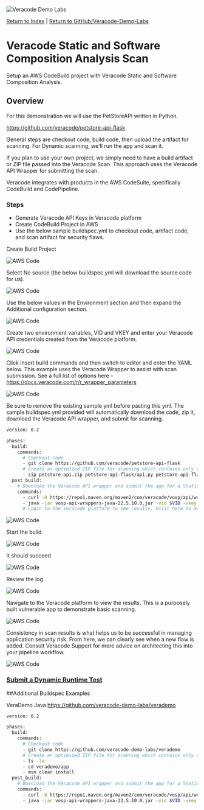 ![Veracode Demo Labs](/images/veracode-demo-labs-banner-wide.png)

[Return to Index](/)  |  [Return to GitHub/Veracode-Demo-Labs](https://github.com/veracode-demo-labs)

# Veracode Static and Software Composition Analysis Scan

Setup an AWS CodeBuild project with Veracode Static and Software Composition Analysis.

## Overview

For this demonstration we will use the PetStoreAPI written in Python.  

https://github.com/veracode/petstore-api-flask

General steps are checkout code, build code, then upload the artifact for scanning.  For Dynamic scanning, we'll run the app and scan it.

If you plan to use your own project, we simply need to have a build artifact or ZIP file passed into the Veracode Scan.
This approach uses the Veracode API Wrapper for submitting the scan.  

Veracode integrates with products in the AWS CodeSuite, specifically CodeBuild and CodePipeline.

### Steps
* Generate Veracode API Keys in Veracode platform
* Create CodeBuild Project in AWS
* Use the below sample buildspec.yml to checkout code, artifact code, and scan artifact for security flaws.

Create Build Project

![AWS Code](images/AWS/1-QuickStart.png)

Select No source (the below buildspec.yml will download the source code for us).

![AWS Code](images/AWS/2-QuickStart.png)

Use the below values in the Environment section and then expand the Additional configuration section.

![AWS Code](images/AWS/3-QuickStart.png)

Create two environment variables, VID and VKEY and enter your Veracode API credentials created from the Veracode platform.

![AWS Code](images/AWS/4-QuickStart.png)

Click insert build commands and then switch to editor and enter the YAML below.  This example uses the Veracode Wrapper to assist with scan submission. See a full list of options here - https://docs.veracode.com/r/r_wrapper_parameters


![AWS Code](images/AWS/5-QuickStart.png)

Be sure to remove the existing sample yml before pasting this yml. The sample buildspec.yml provided will automatically download the code, zip it, download the Veracode API wrapper, and submit for scanning.

```bash
version: 0.2

phases:
  build:
    commands:
      # Checkout code
      - git clone https://github.com/veracode/petstore-api-flask
      # Create an optimized ZIP file for scanning which contains only the files we need
      - zip petstore-api.zip petstore-api-flask/api.py petstore-api-flask/requirements.txt
  post_build:
    # Download the Veracode API wrapper and submit the app for a Static Policy + SCA scan
    commands:
      - curl -O https://repo1.maven.org/maven2/com/veracode/vosp/api/wrappers/vosp-api-wrappers-java/22.5.10.0/vosp-api-wrappers-java-22.5.10.0.jar
      - java -jar vosp-api-wrappers-java-22.5.10.0.jar -vid $VID -vkey $VKEY -appname AWSCodeBuild-PetStoreAPIv4 -action UploadAndScan -createprofile true -criticality Medium -version $CODEBUILD_BUILD_ID -filepath petstore-api.zip
      # Login to the Veracode platform to see results. Visit here to more options - https://docs.veracode.com/r/r_wrapper_parameters
```



![AWS Code](images/AWS/6-QuickStart.png)

Start the build

![AWS Code](images/AWS/7-QuickStart.png)

It should succeed

![AWS Code](images/AWS/8-QuickStart.png)

Review the log

![AWS Code](images/AWS/9-QuickStart.png)

Navigate to the Veracode platform to view the results.  This is a purposely built vulnerable app to demonstrate basic scanning.

![AWS Code](images/AWS/10-QuickStart.png)

Consistency in scan results is what helps us to be successful in managing application security risk.  From here, we can clearly see when a new flaw is added. Consult Veracode Support for more advice on architecting this into your pipeline workflow.

![AWS Code](images/AWS/11-QuickStart.png)


### [Submit a Dynamic Runtime Test](/DAST_Scan/)

##Additional Buildspec Examples

VeraDemo Java
https://github.com/veracode-demo-labs/verademo


```bash
version: 0.2

phases:
  build:
    commands:
      # Checkout code
      - git clone https://github.com/veracode-demo-labs/verademo
      # Create an optimized ZIP file for scanning which contains only the files we need
      - ls -la
      - cd verademo/app
      - mvn clean install
  post_build:
    # Download the Veracode API wrapper and submit the app for a Static Policy + SCA scan
    commands:
      - curl -O https://repo1.maven.org/maven2/com/veracode/vosp/api/wrappers/vosp-api-wrappers-java/22.5.10.0/vosp-api-wrappers-java-22.5.10.0.jar
      - java -jar vosp-api-wrappers-java-22.5.10.0.jar -vid $VID -vkey $VKEY -appname AWSCodeBuild-VeraDemoJava -action UploadAndScan -createprofile true -criticality Medium -version $CODEBUILD_BUILD_ID -filepath target/verademo.war
```

